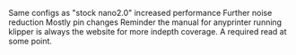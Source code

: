 Same configs as "stock nano2.0" increased performance Further noise reduction Mostly pin changes Reminder the manual for anyprinter running klipper is always the website 
for more indepth coverage. A required read at some point. 
